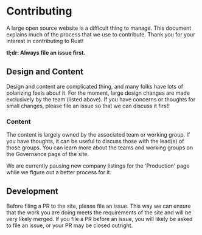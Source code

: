 # Contributing

A large open source website is a difficult thing to manage. This document
explains much of the process that we use to contribute. Thank you for your
interest in contributing to Rust!

**tl;dr: Always file an issue first.**

## Design and Content

Design and content are complicated thing, and many folks have lots of polarizing
feels about it. For the moment, large design changes are made exclusively by the
team (listed above). If you have concerns or thoughts for small changes, please
file an issue so that we can discuss it first!

### Content

The content is largely owned by the associated team or working group. If you
have thoughts, it can be useful to discuss those with the lead(s) of those
groups. You can learn more about the teams and working groups on the Governance
page of the site.

We are currently pausing new company listings for the 'Production' page while
we figure out a better process for it.

## Development

Before filing a PR to the site, please file an issue. This way we can ensure
that the work you are doing meets the requirements of the site and will be very
likely merged.  If you file a PR before an issue, you will likely be asked to
file an issue, or your PR may be closed outright.
